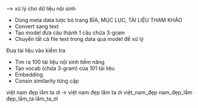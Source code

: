 --> xử lý cho dữ liệu nội sinh
- Dùng meta data lược bỏ trang BÌA, MỤC LỤC, TÀI LIỆU THAM KHẢO
- Convert sang text
- Tạo model đưa câu thành 1 câu chứa 3-gram
- Chuyển tất cả file text trong data qua model để xử lý

Đưa tài liệu vào kiểm tra 
- Tìm ra 100 tài liệu nội sinh tiềm năng
- Tạo vocab (chứa 3-gram) của 101 tài liệu
- Embedding
- Consin similarity từng cặp 


việt nam đẹp lắm ta ơi
-> việt nam đẹp lắm ta ơi việt_nam_đẹp nam_đẹp_lắm đẹp_lắm_ta lắm_ta_ơi